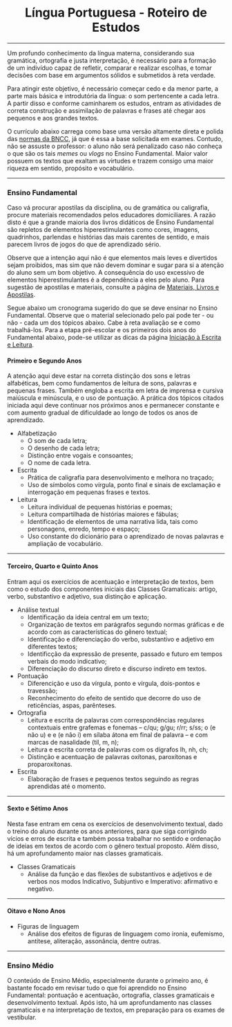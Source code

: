 <h1 align="center">Língua Portuguesa - Roteiro de Estudos</h1>

---

Um profundo conhecimento da língua materna, considerando sua gramática, ortografia e justa interpretação, é necessário para a formação de um indivíduo capaz de refletir, comparar e realizar escolhas, e tomar decisões com base em argumentos sólidos e submetidos à reta verdade.

Para atingir este objetivo, é necessário começar cedo e da menor parte, a parte mais básica e introdutória da língua: o som pertencente a cada letra. A partir disso e conforme caminharem os estudos, entram as atividades de correta construção e assimilação de palavras e frases até chegar aos pequenos e aos grandes textos.

O currículo abaixo carrega como base uma versão altamente direta e polida das [normas da BNCC](https://www.alex.pro.br/BNCC%20L%C3%ADngua%20Portuguesa.pdf), já que é essa a base solicitada em exames. Contudo, não se assuste o professor: o aluno não será penalizado caso não conheça o que são os tais _memes_ ou _vlogs_ no Ensino Fundamental. Maior valor possuem os textos que exaltam as virtudes e trazem consigo uma maior riqueza em sentido, propósito e vocabulário.

---

### Ensino Fundamental

Caso vá procurar apostilas da disciplina, ou de gramática ou caligrafia, procure materiais recomendados pelos educadores domiciliares. A razão disto é que a grande maioria dos livros didáticos de Ensino Fundamental são repletos de elementos hiperestimulantes como cores, imagens, quadrinhos, parlendas e histórias das mais carentes de sentido, e mais parecem livros de jogos do que de aprendizado sério.

Observe que a intenção aqui não é que elementos mais leves e divertidos sejam proibidos, mas sim que não devem dominar e sugar para si a atenção do aluno sem um bom objetivo. A consequência do uso excessivo de elementos hiperestimulantes é a dependência a eles pelo aluno. Para sugestão de apostilas e materiais, consulte a página de [Materiais, Livros e Apostilas](Língua_Portuguesa/Materiais_Livros_e_Apostilas).

Segue abaixo um cronograma sugerido do que se deve ensinar no Ensino Fundamental. Observe que o material selecionado pelo pai pode ter - ou não - cada um dos tópicos abaixo. Cabe à reta avaliação se e como trabalhá-los. Para a etapa pré-escolar e os primeiros dois anos do Fundamental abaixo, pode-se utilizar as dicas da página [Iniciação à Escrita e Leitura](Língua_Portuguesa/Iniciação_a_Escrita_e_Leitura).

#### Primeiro e Segundo Anos

A atenção aqui deve estar na correta distinção dos sons e letras alfabéticas, bem como fundamentos de leitura de sons, palavras e pequenas frases. Também engloba a escrita em letra de imprensa e cursiva maiúscula e minúscula, e o uso de pontuação. A prática dos tópicos citados iniciada aqui deve continuar nos próximos anos e permanecer constante e com aumento gradual de dificuldade ao longo de todos os anos de aprendizado.

- Alfabetização
  - O som de cada letra;
  - O desenho de cada letra;
  - Distinção entre vogais e consoantes;
  - O nome de cada letra.
- Escrita
  - Prática de caligrafia para desenvolvimento e melhora no traçado;
  - Uso de símbolos como vírgula, ponto final e sinais de exclamação e interrogação em pequenas frases e textos.
- Leitura
  - Leitura individual de pequenas histórias e poemas;
  - Leitura compartilhada de histórias maiores e fábulas;
  - Identificação de elementos de uma narrativa lida, tais como personagens, enredo, tempo e espaço;
  - Uso constante do dicionário para o aprendizado de novas palavras e ampliação de vocabulário.

---

#### Terceiro, Quarto e Quinto Anos

Entram aqui os exercícios de acentuação e interpretação de textos, bem como o estudo dos componentes iniciais das Classes Gramaticais: artigo, verbo, substantivo e adjetivo, sua distinção e aplicação.

- Análise textual
  - Identificação da ideia central em um texto;
  - Organização de textos em parágrafos segundo normas gráficas e de acordo com as características do gênero textual;
  - Identificação e diferenciação do verbo, substantivo e adjetivo em diferentes textos;
  - Identificção da expressão de presente, passado e futuro em tempos verbais do modo indicativo;
  - Diferenciação do discurso direto e discurso indireto em textos.
- Pontuação
  - Diferencição e uso da vírgula, ponto e vírgula, dois-pontos e travessão;
  - Reconhecimento do efeito de sentido que decorre do uso de reticências, aspas, parênteses.
- Ortografia
  - Leitura e escrita de palavras com correspondências regulares contextuais entre grafemas e fonemas – c/qu; g/gu; r/rr; s/ss; o (e não u) e e (e não i) em sílaba átona em final de palavra – e com marcas de nasalidade (til, m, n);
  - Leitura e escrita correta de palavras com os dígrafos lh, nh, ch;
  - Distinção e acentuação de palavras oxítonas, paroxítonas e proparoxítonas.
- Escrita
  - Elaboração de frases e pequenos textos seguindo as regras aprendidas até o momento.

---

#### Sexto e Sétimo Anos

Nesta fase entram em cena os exercícios de desenvolvimento textual, dado o treino do aluno durante os anos anteriores, para que siga corrigindo vícios e erros de escrita e também possa trabalhar no sentido e ordenação de ideias em textos de acordo com o gênero textual proposto. Além disso, há um aprofundamento maior nas classes gramaticais.

- Classes Gramaticais
  - Análise da função e das flexões de substantivos e adjetivos e de verbos nos modos Indicativo, Subjuntivo e Imperativo: afirmativo e negativo.

---

#### Oitavo e Nono Anos

- Figuras de linguagem
  - Análise dos efeitos de figuras de linguagem como ironia, eufemismo, antítese, aliteração, assonância, dentre outras.

---

### Ensino Médio

O conteúdo de Ensino Médio, especialmente durante o primeiro ano, é bastante focado em revisar tudo o que foi aprendido no Ensino Fundamental: pontuação e acentuação, ortografia, classes gramaticais e desenvolvimento textual. Após isto, há um aprofundamento nas classes gramaticais e na interpretação de textos, em preparação para os exames de vestibular.
